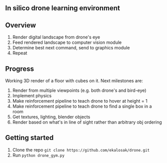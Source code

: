 In silico drone learning environment
-

## Overview
1. Render digital landscape from drone's eye
2. Feed rendered landscape to computer vision module
3. Determine best next command, send to graphics module
4. Repeat

## Progress
Working 3D render of a floor with cubes on it.
Next milestones are:
1. Render from multiple viewpoints (e.g. both drone's and bird-eye)
2. Implement physics
3. Make reinforcement pipeline to teach drone to hover at height = 1
4. Make reinforcement pipeline to teach drone to find a single box in a room
5. Get textures, lighting, blender objects
6. Render based on what's in line of sight rather than arbitrary obj ordering

## Getting started
1. Clone the repo `git clone https://github.com/ekalosak/drone.git`
2. Run `python drone_gym.py`
